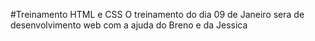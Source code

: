 #Treinamento HTML e CSS
O treinamento do dia 09 de Janeiro sera de desenvolvimento web com a ajuda do Breno e da Jessica